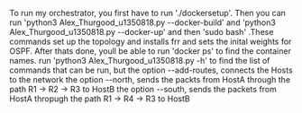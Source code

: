 To run my orchestrator, you first have to run './dockersetup'. Then you can run 'python3 Alex_Thurgood_u1350818.py --docker-build' and  'python3 Alex_Thurgood_u1350818.py --docker-up' and then 'sudo bash' .These commands set up the topology and installs frr and sets the inital weights for OSPF. 
After thats done, youll be able to run 'docker ps' to find the container names.
run 'python3 Alex_Thurgood_u1350818.py -h' to find the list of commands that can be run, but
 the option --add-routes, connects the Hosts to the network
 the option --north, sends the packts from  HostA through the path R1 -> R2 -> R3 to HostB
 the option --south, sends the packets from HostA thropugh the path R1 -> R4 -> R3 to HostB
